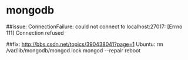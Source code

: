 mongodb
=====

##issue: 
ConnectionFailure: could not connect to localhost:27017: [Errno 111] Connection refused

##fix:
http://bbs.csdn.net/topics/390438041?page=1
Ubuntu:
rm /var/lib/mongodb/mongod.lock
mongod --repair
reboot
